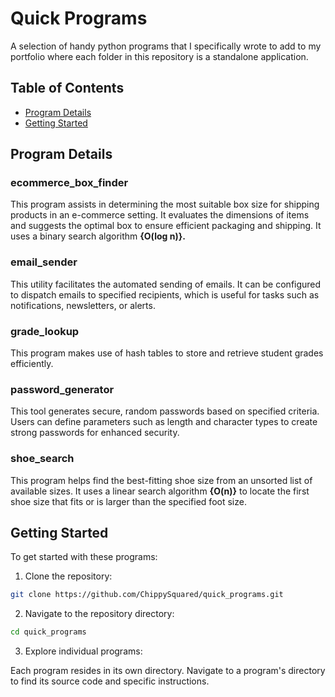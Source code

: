 # Quick Programs

A selection of handy python programs that I specifically wrote to add to my portfolio where each folder in this repository is a standalone application.

## Table of Contents

- [Program Details](#program-details)
- [Getting Started](#getting-started)

## Program Details

### ecommerce_box_finder

This program assists in determining the most suitable box size for shipping products in an e-commerce setting. It evaluates the dimensions of items and suggests the optimal box to ensure efficient packaging and shipping. It uses a binary search algorithm **{O(log n)}.**

### email_sender

This utility facilitates the automated sending of emails. It can be configured to dispatch emails to specified recipients, which is useful for tasks such as notifications, newsletters, or alerts.

### grade_lookup

This program makes use of hash tables to store and retrieve student grades efficiently. 

### password_generator

This tool generates secure, random passwords based on specified criteria. Users can define parameters such as length and character types to create strong passwords for enhanced security.

### shoe_search

This program helps find the best-fitting shoe size from an unsorted list of available sizes. It uses a linear search algorithm **{O(n)}** to locate the first shoe size that fits or is larger than the specified foot size.

## Getting Started
To get started with these programs:

1. Clone the repository:

```bash
git clone https://github.com/ChippySquared/quick_programs.git
```
2. Navigate to the repository directory:

```bash
cd quick_programs
```

3. Explore individual programs:

Each program resides in its own directory. Navigate to a program's directory to find its source code and specific instructions.